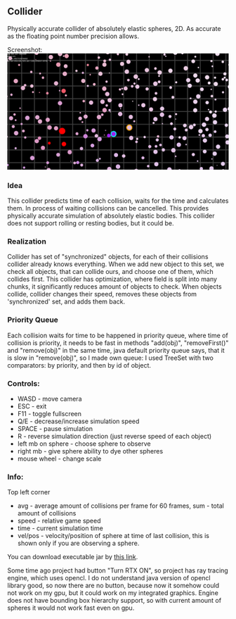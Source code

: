 ## Collider
Physically accurate collider of absolutely elastic spheres, 2D.
As accurate as the floating point number precision allows.

Screenshot:
![alt text](screenshot.png)
### Idea
This collider predicts time of each collision, waits for the time and calculates them.
In process of waiting collisions can be cancelled.
This provides physically accurate simulation of absolutely elastic bodies.
This collider does not support rolling or resting bodies, but it could be.

### Realization
Collider has set of "synchronized" objects, for each of their collisions collider already knows everything.
When we add new object to this set, we check all objects, that can collide ours, and choose one of them, which collides first.
This collider has optimization, where field is split into many chunks, it significantly reduces amount of objects to check.
When objects collide, collider changes their speed, removes these objects from 'synchronized' set, and adds them back.

### Priority Queue
Each collision waits for time to be happened in priority queue, where time of collision is priority,
it needs to be fast in methods "add(obj)", "removeFirst()" and "remove(obj)" in the same time,
java default priority queue says, that it is slow in "remove(obj)", so I made own queue:
I used TreeSet with two comparators: by priority, and then by id of object.

### Controls:
* WASD - move camera
* ESC - exit
* F11 - toggle fullscreen
* Q/E - decrease/increase simulation speed
* SPACE - pause simulation
* R - reverse simulation direction (just reverse speed of each object)
* left mb on sphere - choose sphere to observe
* right mb - give sphere ability to dye other spheres
* mouse wheel - change scale

### Info:
Top left corner
* avg - average amount of collisions per frame for 60 frames, sum - total amount of collisions
* speed - relative game speed
* time - current simulation time
* vel/pos - velocity/position of sphere at time of last collision, this is shown only if you are observing a sphere.

You can download executable jar by [this link](https://github.com/Matvey24/Collider/raw/master/desktop/build/libs/desktop-1.0.jar).

Some time ago project had button "Turn RTX ON", so project has ray tracing engine, which uses opencl.
I do not understand java version of opencl library good, so now there are no button,
because now it somehow could not work on my gpu, but it could work on my integrated graphics.
Engine does not have bounding box hierarchy support, so with current amount of spheres it would not work fast even on gpu.
